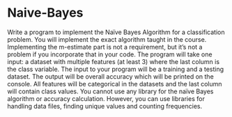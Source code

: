 # Naive-Bayes
Write a program to implement the Naïve Bayes Algorithm for a classification problem. You will implement the exact algorithm taught in the course. Implementing the m-estimate part is not a requirement, but it’s not a problem if you incorporate that in your code. The program will take one input: a dataset with multiple features (at least 3) where the last column is the class variable. The input to your program will be a training and a testing dataset. The output will be overall accuracy which will be printed on the console. All features will be categorical in the datasets and the last column will contain class values. You cannot use any library for the naïve Bayes algorithm or accuracy calculation. However, you can use libraries for handling data files, finding unique values and counting frequencies.

